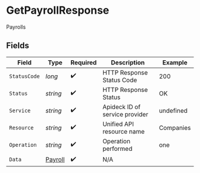 # GetPayrollResponse

Payrolls


## Fields

| Field                                         | Type                                          | Required                                      | Description                                   | Example                                       |
| --------------------------------------------- | --------------------------------------------- | --------------------------------------------- | --------------------------------------------- | --------------------------------------------- |
| `StatusCode`                                  | *long*                                        | :heavy_check_mark:                            | HTTP Response Status Code                     | 200                                           |
| `Status`                                      | *string*                                      | :heavy_check_mark:                            | HTTP Response Status                          | OK                                            |
| `Service`                                     | *string*                                      | :heavy_check_mark:                            | Apideck ID of service provider                | undefined                                     |
| `Resource`                                    | *string*                                      | :heavy_check_mark:                            | Unified API resource name                     | Companies                                     |
| `Operation`                                   | *string*                                      | :heavy_check_mark:                            | Operation performed                           | one                                           |
| `Data`                                        | [Payroll](../../Models/Components/Payroll.md) | :heavy_check_mark:                            | N/A                                           |                                               |